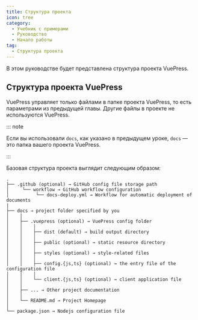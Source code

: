 ```yaml
---
title: Структура проекта
icon: tree
category:
  - Учебник с примерами
  - Руководство
  - Начало работы
tag:
  - Структура проекта
---
```


В этом руководстве будет представлена структура проекта VuePress.

<!-- more -->

## Структура проекта VuePress

VuePress управляет только файлами в папке проекта VuePress, то есть параметрами из предыдущей главы. Другие файлы в проекте не используются VuePress.

::: note

Если вы использовали `docs`, как указано в предыдущем уроке, `docs` — это папка вашего проекта VuePress.

:::

Базовая структура проекта выглядит следующим образом:

```
.
├── .github (optional) → GitHub config file storage path
│     └── workflow → GitHub workflow configuration
│          └── docs-deploy.yml → Workflow for automatic deployment of documents
|
├── docs → project folder specified by you
│    │
│    ├── .vuepress (optional) → VuePress config folder
│    │    │
│    │    ├── dist (default) → build output directory
│    │    │
│    │    ├── public (optional) → static resource directory
│    │    │
│    │    ├── styles (optional) → style-related files
│    │    │
│    │    ├── config.{js,ts} (optional) → the entry file of the configuration file
│    │    │
│    │    └── client.{js,ts} (optional) → client application file
│    │
│    ├── ... → Other project documentation
│    │
│    └── README.md → Project Homepage
│
└── package.json → Nodejs configuration file
```
